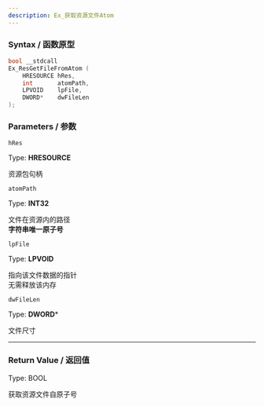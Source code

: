 ```yaml
---
description: Ex_获取资源文件Atom
---
```


### Syntax / 函数原型

```C++
bool __stdcall 
Ex_ResGetFileFromAtom (
    HRESOURCE hRes,
    int       atomPath,
    LPVOID    lpFile,
    DWORD*    dwFileLen
);
```

### Parameters / 参数

`hRes`

Type: **HRESOURCE**

资源包句柄

`atomPath`

Type: **INT32**

文件在资源内的路径<br>
**字符串唯一原子号**

`lpFile`

Type: **LPVOID**

指向该文件数据的指针<br>
无需释放该内存

`dwFileLen`

Type: **DWORD***

文件尺寸

---

### Return Value / 返回值

Type: BOOL

获取资源文件自原子号
